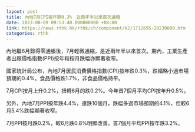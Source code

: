 ```yaml
---
layout: post
title: 內地7月CPI按年跌0.3%　近兩年半以來首次通縮
date: 2023-08-09 09:53:40.000000000 +08:00
link: https://news.rthk.hk/rthk/ch/component/k2/1712695-20230809.htm
categories: rthk
---
```


內地繼6月錄得零通脹後，7月輕微通縮，是近兩年半以來首次。期內，工業生產者出廠價格指數(PPI)按年和按月跌幅亦顯著收窄。

國家統計局公布，內地7月居民消費價格指數(CPI)按年跌0.3%，跌幅略小過市場預期的0.4%。食品價格跌1.7%，非食品價格持平。

7月CPI按月上升0.2%，扭轉6月的跌0.2%。今年首7個月平均CPI按年升0.5%。

另外，內地7月PPI按年跌4.4%，連跌10個月，跌幅多過市場預期的4.1%，但較6月5.4%跌幅顯著收窄。

7月PPI按月跌0.2%，較6月跌0.8%明顯改善。首7個月平均PPI按年跌3.2%。
